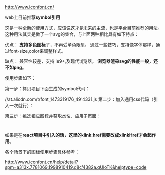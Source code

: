 http://www.iconfont.cn/

web上目前推荐**symbol引用**

这是一种全新的使用方式，应该说这才是未来的主流，也是平台目前推荐的用法。这种用法其实是做了一个svg的集合，与上面两种相比具有如下特点：

优点：
**支持多色图标**了，不再受单色限制。
通过一些技巧，支持像字体那样，通过font-size,color来调整样式。

缺点：
兼容性较差，支持 ie9+,及现代浏览器。
**浏览器渲染svg的性能一般，还不如png**。

使用步骤如下：

第一步：拷贝项目下面生成的symbol代码：

//at.alicdn.com/t/font_1473319176_4914331.js
第二步：加入通用css代码（引入一次就行）：

<style type="text/css">
    .icon {
       width: 1em; height: 1em;
       vertical-align: -0.15em;
       fill: currentColor;
       overflow: hidden;
    }
</style>
第三步：挑选相应图标并获取类名，应用于页面：

<svg class="icon" aria-hidden="true">
    <use xlink:href="#icon-xxx"></use>
</svg>


如果是在**react项目中引入的话，这里的xlink:href需要改成xlinkHref才会起作用。**


各个场景下的图标使用步骤具体参考：

http://www.iconfont.cn/help/detail?spm=a313x.7781069.1998910419.d8cf4382a.qUloTK&helptype=code
